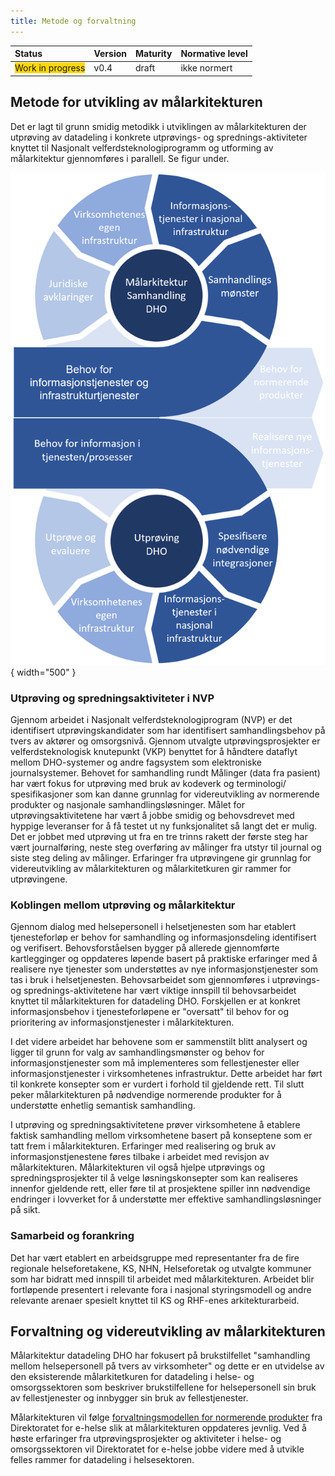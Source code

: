 ```yaml
---
title: Metode og forvaltning
---
```


| Status | Version | Maturity | Normative level |
|:-------------|:------------------|:------|:-------|
| <span style="background-color:gold">Work in progress</span> | v0.4 | draft  | ikke normert |

## Metode for utvikling av målarkitekturen

Det er lagt til grunn smidig metodikk i utviklingen av målarkitekturen der utprøving av datadeling i konkrete utprøvings- og sprednings-aktiviteter knyttet til Nasjonalt velferdsteknologiprogramm og utforming av målarkitektur gjennomføres i parallell. Se figur under.

![Metode](img/metode.png){ width="500" }

### Utprøving og spredningsaktiviteter i NVP

Gjennom arbeidet i Nasjonalt velferdsteknologiprogram (NVP) er det identifisert utprøvingskandidater som har identifisert samhandlingsbehov på tvers av aktører og omsorgsnivå. Gjennom utvalgte utprøvingsprosjekter er velferdsteknologisk knutepunkt (VKP) benyttet for å håndtere dataflyt mellom DHO-systemer og andre fagsystem som elektroniske journalsystemer. Behovet for samhandling rundt Målinger (data fra pasient) har vært fokus for utprøving med bruk av kodeverk og terminologi/ spesifikasjoner som kan danne grunnlag for videreutvikling av normerende produkter og nasjonale samhandlingsløsninger. Målet for utprøvingsaktivitetene har vært å jobbe smidig og behovsdrevet med hyppige leveranser for å få testet ut ny funksjonalitet så langt det er mulig. Det er jobbet med utprøving ut fra en tre trinns rakett der første steg har vært journalføring, neste steg overføring av målinger fra utstyr til journal og siste steg deling av målinger. Erfaringer fra utprøvingene gir grunnlag for videreutvikling av målarkitekturen og målarkitetkuren gir rammer for utprøvingene.  

### Koblingen mellom utprøving og målarkitektur

Gjennom dialog med helsepersonell i helsetjenesten som har etablert tjenesteforløp er behov for samhandling og informasjonsdeling identifisert og verifisert. Behovsforståelsen bygger på allerede gjennomførte kartlegginger og oppdateres løpende basert på praktiske erfaringer med å realisere nye tjenester som understøttes av nye informasjonstjenester som tas i bruk i helsetjenesten. Behovsarbeidet som gjennomføres i utprøvings- og sprednings-aktivitetene har vært viktige innspill til behovsarbeidet knyttet til målarkitekturen for datadeling DHO. Forskjellen er at konkret informasjonsbehov i tjenesteforløpene er "oversatt" til behov for og prioritering av informasjonstjenester i målarkitekturen.

I det videre arbeidet har behovene som er sammenstilt blitt analysert og ligger til grunn for valg av samhandlingsmønster og behov for informasjonstjenester som må implementeres som fellestjenester eller informasjonstjenester i virksomhetenes infrastruktur. Dette arbeidet har ført til konkrete konsepter som er vurdert i forhold til gjeldende rett. Til slutt peker målarkitekturen på nødvendige normerende produkter for å understøtte enhetlig semantisk samhandling.  

I utprøving og spredningsaktivitetene prøver virksomhetene å etablere faktisk samhandling mellom virksomhetene basert på konseptene som er tatt frem i målarkitekturen. Erfaringer med realisering og bruk av informasjonstjenestene føres tilbake i arbeidet med revisjon av målarkitekturen. Målarkitekturen vil også hjelpe utprøvings og spredningsprosjekter til å velge løsningskonsepter som kan realiseres innenfor gjeldende rett, eller føre til at prosjektene spiller inn nødvendige endringer i lovverket for å understøtte mer effektive samhandlingsløsninger på sikt.

### Samarbeid og forankring

Det har vært etablert en arbeidsgruppe med representanter fra de fire regionale helseforetakene, KS, NHN, Helseforetak og utvalgte kommuner som har bidratt med innspill til arbeidet med målarkitekturen. Arbeidet blir fortløpende presentert i relevante fora i nasjonal styringsmodell og andre relevante arenaer spesielt knyttet til KS og RHF-enes arkitekturarbeid.

## Forvaltning og videreutvikling av målarkitekturen

Målarkitektur datadeling DHO har fokusert på brukstilfellet "samhandling mellom helsepersonell på tvers av virksomheter" og dette er en utvidelse av den eksisterende målarkitetkuren for datadeling i helse- og omsorgssektoren som beskriver brukstilfellene for helsepersonell sin bruk av fellestjenester og innbygger sin bruk av fellestjenester.

Målarkitekturen vil følge [forvaltningsmodellen for normerende produkter](https://www.ehelse.no/standardisering/standarder/forvaltningsmodell-for-normerende-produkter-fra-direktoratet-for-e-helse) fra Direktoratet for e-helse slik at målarkitekturen oppdateres jevnlig. Ved å høste erfaringer fra utprøvingsprosjekter og aktiviteter i helse- og omsorgssektoren vil Direktoratet for e-helse jobbe videre med å utvikle felles rammer for datadeling i helsesektoren.
